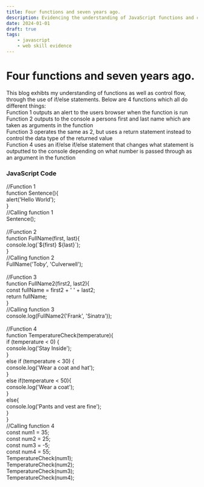 ```yaml
---
title: Four functions and seven years ago.
description: Evidencing the understanding of JavaScript functions and control flow.
date: 2024-01-01
draft: true
tags: 
    - javascript
    - web skill evidence
---
```


<div class="container fluid">
  <h1 class="col align-self-center">Four functions and seven years ago.</h1>
  <div class="row justify-content-center">
    <p class="col-8">
	This blog exhibts my understanding of functions as well as control flow, through the use of if/else statements. Below are 4 functions which all do different things:<br />
    Function 1 outputs an alert to the users browser when the function is run <br />
    Function 2 outputs to the console a persons first and last name which are taken as arguments in the function <br />
    Function 3 operates the same as 2, but uses a return statement instead to control the data type of the returned value<br />
    Function 4 uses an if/else if/else statement that changes what statement is outputted to the console depending on what number is passed through as an argument in the function
    </p>
	<h3 class="row">JavaScript Code</h3>
	<p class="col-8">
	//Function 1 <br />
    function Sentence(){ <br />
        alert('Hello World');<br />
    }<br />
    //Calling function 1<br />
    Sentence();<br />
    <br />
    //Function 2<br />
    function FullName(first, last){<br />
        console.log(`${first} ${last}`);<br />
    }<br />
    //Calling function 2<br />
    FullName('Toby', 'Culverwell');<br />
    <br />
    //Function 3<br />
    function FullName2(first2, last2){<br />
        const fullName = first2 + ' ' + last2;<br />
        return fullName;<br />
    }<br />
     //Calling function 3<br />
    console.log(FullName2('Frank', 'Sinatra'));<br />
    <br />
    //Function 4<br />
    function TemperatureCheck(temperature){<br />
        if (temperature < 0) {<br />
            console.log('Stay Inside');<br />
        }<br />
        else if (temperature < 30) {<br />
            console.log('Wear a coat and hat');<br />
        }<br />
        else if(temperature < 50){<br />
            console.log('Wear a coat');<br />
        }<br />  
        else{<br /> 
            console.log('Pants and vest are fine');<br />
        }<br />
    }<br />
    //Calling function 4<br />
    const num1 = 35;<br />
    const num2 = 25;<br />
    const num3 = -5;<br />
    const num4 = 55;<br />
    TemperatureCheck(num1);<br />
    TemperatureCheck(num2);<br />
    TemperatureCheck(num3);<br />
    TemperatureCheck(num4);<br />
    </p>
  </div>
</div>

